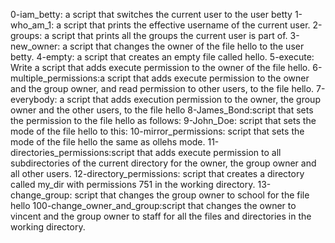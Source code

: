 0-iam_betty: a script that switches the current user to the user betty
1-who_am_1:  a script that prints the effective username of the current user.
2-groups: a script that prints all the groups the current user is part of.
3-new_owner: a script that changes the owner of the file hello to the user betty.
4-empty:  a script that creates an empty file called hello.
5-execute: Write a script that adds execute permission to the owner of the file hello.
6-multiple_permissions:a script that adds execute permission to the owner and the group owner, and read permission to other users, to the file hello.
7-everybody: a script that adds execution permission to the owner, the group owner and the other users, to the file hello
8-James_Bond:script that sets the permission to the file hello as follows:
9-John_Doe: script that sets the mode of the file hello to this:
10-mirror_permissions: script that sets the mode of the file hello the same as ollehs mode.
11-directories_permissions:script that adds execute permission to all subdirectories of the current directory for the owner, the group owner and all other users. 
12-directory_permissions: script that creates a directory called my_dir with permissions 751 in the working directory.
13-change_group: script that changes the group owner to school for the file hello
100-change_owner_and_group:script that changes the owner to vincent and the group owner to staff for all the files and directories in the working directory.

